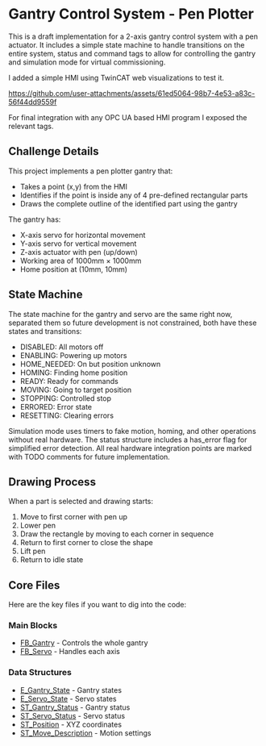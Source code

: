 # Gantry Control System - Pen Plotter

This is a draft implementation for a 2-axis gantry control system with a pen actuator. It includes a simple state machine to handle transitions on the entire system, status and command tags to allow for controlling the gantry and simulation mode for virtual commissioning.

I added a simple HMI using TwinCAT web visualizations to test it.

https://github.com/user-attachments/assets/61ed5064-98b7-4e53-a83c-56f44dd9559f

For final integration with any OPC UA based HMI program I exposed the relevant tags.

## Challenge Details

This project implements a pen plotter gantry that:

- Takes a point (x,y) from the HMI
- Identifies if the point is inside any of 4 pre-defined rectangular parts
- Draws the complete outline of the identified part using the gantry

The gantry has:

- X-axis servo for horizontal movement
- Y-axis servo for vertical movement
- Z-axis actuator with pen (up/down)
- Working area of 1000mm × 1000mm
- Home position at (10mm, 10mm)

## State Machine

The state machine for the gantry and servo are the same right now, separated them so future development is not constrained, both have these states and transitions:

- DISABLED: All motors off
- ENABLING: Powering up motors
- HOME_NEEDED: On but position unknown
- HOMING: Finding home position
- READY: Ready for commands
- MOVING: Going to target position
- STOPPING: Controlled stop
- ERRORED: Error state
- RESETTING: Clearing errors

Simulation mode uses timers to fake motion, homing, and other operations without real hardware. The status structure includes a has_error flag for simplified error detection. All real hardware integration points are marked with TODO comments for future implementation.

## Drawing Process

When a part is selected and drawing starts:

1. Move to first corner with pen up
2. Lower pen
3. Draw the rectangle by moving to each corner in sequence
4. Return to first corner to close the shape
5. Lift pen
6. Return to idle state

## Core Files

Here are the key files if you want to dig into the code:

### Main Blocks

- [FB_Gantry](Gantry/TwinCAT%20Project1/HMI-PLC/Gantry/FB_Gantry.TcPOU) - Controls the whole gantry
- [FB_Servo](Gantry/TwinCAT%20Project1/HMI-PLC/Gantry/FB_Servo.TcPOU) - Handles each axis

### Data Structures

- [E_Gantry_State](Gantry/TwinCAT%20Project1/HMI-PLC/Gantry/DUTs/E_Gantry_State.TcDUT) - Gantry states
- [E_Servo_State](Gantry/TwinCAT%20Project1/HMI-PLC/Gantry/DUTs/E_Servo_State.TcDUT) - Servo states
- [ST_Gantry_Status](Gantry/TwinCAT%20Project1/HMI-PLC/Gantry/DUTs/ST_Gantry_Status.TcDUT) - Gantry status
- [ST_Servo_Status](Gantry/TwinCAT%20Project1/HMI-PLC/Gantry/DUTs/ST_Servo_Status.TcDUT) - Servo status
- [ST_Position](Gantry/TwinCAT%20Project1/HMI-PLC/Gantry/DUTs/ST_Position.TcDUT) - XYZ coordinates
- [ST_Move_Description](Gantry/TwinCAT%20Project1/HMI-PLC/Gantry/DUTs/ST_Move_Description.TcDUT) - Motion settings
